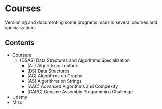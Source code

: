 # Courses
Versioning and documenting some programs made in several courses and specializations.

## Contents
- Coursera
    - (DSAS) Data Structures and Algorithms Specialization
        - (AT) Algorithmic Toolbox
        - (DS) Data Structures
        - (AG) Algorithms on Graphs
        - (AS) Algorithms on Strings
        - (AAC) Advanced Algorithms and Complexity
        - (GAPC) Genome Assembly Programming Challenge
- Udemy
- Misc
